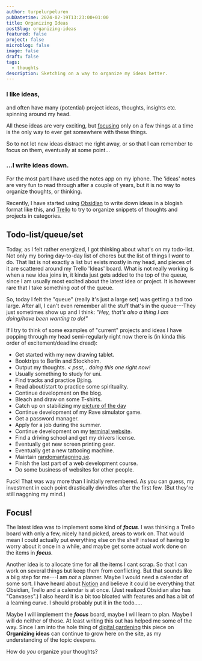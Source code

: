 ```yaml
---
author: turpelurpeluren
pubDatetime: 2024-02-19T13:23:00+01:00
title: Organizing Ideas
postSlug: organizing-ideas
featured: false
project: false
microblog: false
image: false
draft: false
tags:
  - thoughts
description: Sketching on a way to organize my ideas better.
---
```


### I like ideas,
and often have many (potential) project ideas, thoughts, insights etc. spinning around my head.

All these ideas are very exciting, but [focusing](https://www.henrikkarlsson.xyz/p/multi-armed-bandit) only on a few things at a time is the only way to ever get somewhere with these things.

So to not let new ideas distract me right away, or so that I can remember to focus on them, eventually at some point... 
### ...I write ideas down.

For the most part I have used the notes app on my iphone. The 'ideas' notes are very fun to read through after a couple of years, but it is no way to organize thoughts, or thinking.

Recently, I have started using [Obsidian](https://obsidian.md/) to write down ideas in a blogish format like this, and [Trello](https://trello.com) to try to organize snippets of thoughts and projects in categories. 

## Todo-list/queue/set
Today, as I felt rather energized, I got thinking about what's on my todo-list. Not only my boring day-to-day list of chores but the list of things I *want* to do. That list is not exactly a list but exists mostly in my head, and pieces of it are scattered around my Trello 'Ideas' board. What is not really working is when a new idea joins in, it kinda just gets added to the top of the queue, since I am usually most excited about the latest idea or project. It is however rare that I take something *out* of the queue. 

So, today I felt the "queue" (really it's just a large set) was getting a tad too large. After all, I can't even remember all the stuff that's in the queue---They just sometimes show up and I think:  *"Hey, that's also a thing I am doing/have been wanting to do!"*

If I try to think of some examples of "current" projects and ideas I have popping through my head semi-regularly right now there is (in kinda this order of excitement/deadline dread):
- Get started with my new drawing tablet.
- Booktrips to Berlin and Stockholm.
- Output my thoughts.      *< psst,.. doing this one right now!*
- Usually something to study for uni.
- Find tracks and practice Dj:ing.
- Read about/start to practice some spirituality.
- Continue development on the blog.
- Bleach and draw on some T-shirts.
- Catch up on stabilizing my [picture of the day](potd-webplayer)
- Continue development of my Rave simulator game.
- Get a password manager.
- Apply for a job during the summer.
- Continue development on my [terminal website](terminal-website).
- Find a driving school and get my drivers license.
- Eventually get new screen printing gear.
- Eventually get a new tattooing machine.
- Maintain [randomantagning.se](randomantagningse).
- Finish the last part of a web development course.
- Do some business of websites for other people.

Fuck! That was way more than I initially remembered. As you can guess, my investment in each point drastically dwindles after the first few. (But they're still naggning my mind.)

## Focus!
The latest idea was to implement some kind of ***focus***. I was thinking a Trello board with only a few, nicely hand picked, areas to work on. That would mean I could actually put everything else on the shelf instead of having to worry about it once in a while, and maybe get some actual work done on the items in ***focus***. 

Another idea is to allocate time for all the items I cant scrap. So that I can work on several things but keep them from conflicting. But that sounds like a biig step for me---I am *not* a planner. Maybe I would need a calendar of some sort. I have heard about [Notion](https://www.notion.so/) and believe it could be everything that Obsidian, Trello and a calendar is at once. (Just realized Obsidian also has "Canvases".) I also heard it is a bit too bloated with features and has a bit of a learning curve. I should probably put it in the todo.....

Maybe I will implement the ***focus*** board, maybe I will learn to plan. Maybe I will do neither of those. At least writing this out has helped me some of the way. Since I am into the hole thing of [digital gardening](https://maggieappleton.com/garden-history) this piece on **Organizing ideas** can continue to grow here on the site, as my understanding of the topic deepens. 

How do *you* organize your thoughts?
